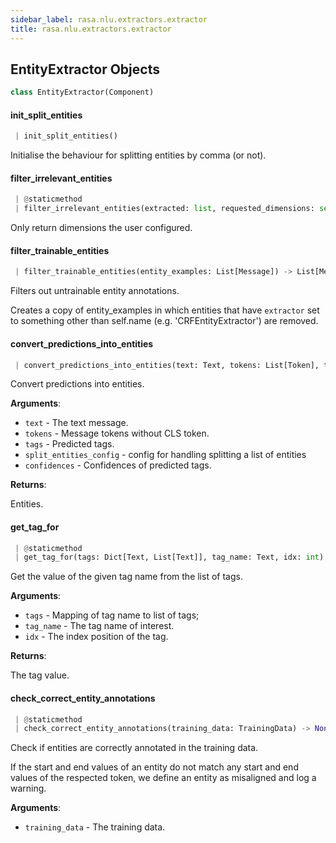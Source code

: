 ```yaml
---
sidebar_label: rasa.nlu.extractors.extractor
title: rasa.nlu.extractors.extractor
---
```


## EntityExtractor Objects

```python
class EntityExtractor(Component)
```

#### init\_split\_entities

```python
 | init_split_entities()
```

Initialise the behaviour for splitting entities by comma (or not).

#### filter\_irrelevant\_entities

```python
 | @staticmethod
 | filter_irrelevant_entities(extracted: list, requested_dimensions: set) -> list
```

Only return dimensions the user configured.

#### filter\_trainable\_entities

```python
 | filter_trainable_entities(entity_examples: List[Message]) -> List[Message]
```

Filters out untrainable entity annotations.

Creates a copy of entity_examples in which entities that have
`extractor` set to something other than
self.name (e.g. &#x27;CRFEntityExtractor&#x27;) are removed.

#### convert\_predictions\_into\_entities

```python
 | convert_predictions_into_entities(text: Text, tokens: List[Token], tags: Dict[Text, List[Text]], split_entities_config: Dict[Text, bool] = None, confidences: Optional[Dict[Text, List[float]]] = None) -> List[Dict[Text, Any]]
```

Convert predictions into entities.

**Arguments**:

- `text` - The text message.
- `tokens` - Message tokens without CLS token.
- `tags` - Predicted tags.
- `split_entities_config` - config for handling splitting a list of entities
- `confidences` - Confidences of predicted tags.
  

**Returns**:

  Entities.

#### get\_tag\_for

```python
 | @staticmethod
 | get_tag_for(tags: Dict[Text, List[Text]], tag_name: Text, idx: int) -> Text
```

Get the value of the given tag name from the list of tags.

**Arguments**:

- `tags` - Mapping of tag name to list of tags;
- `tag_name` - The tag name of interest.
- `idx` - The index position of the tag.
  

**Returns**:

  The tag value.

#### check\_correct\_entity\_annotations

```python
 | @staticmethod
 | check_correct_entity_annotations(training_data: TrainingData) -> None
```

Check if entities are correctly annotated in the training data.

If the start and end values of an entity do not match any start and end values
of the respected token, we define an entity as misaligned and log a warning.

**Arguments**:

- `training_data` - The training data.

